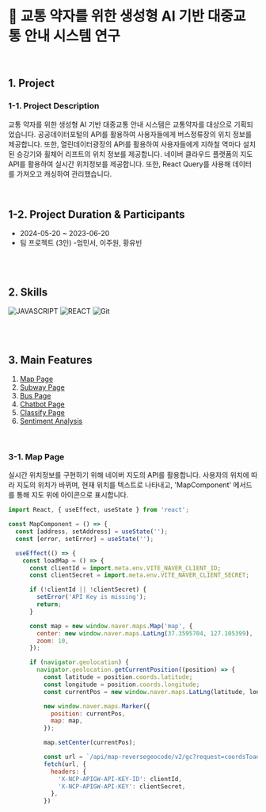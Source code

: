  # 🦽 교통 약자를 위한 생성형 AI 기반 대중교통 안내 시스템 연구

<br/>

## 1. Project

### 1-1. Project Description


교통 약자를 위한 생성형 AI 기반 대중교통 안내 시스템은 교통약자를 대상으로 기획되었습니다. 공공데이터포털의 API를 활용하여 사용자들에게 버스정류장의 위치 정보를 제공합니다. 또한, 열린데이터광장의 API를 활용하여 사용자들에게 지하철 역마다 설치된 승강기와 휠체어 리프트의 위치 정보를 제공합니다. 네이버 클라우드 플랫폼의 지도 API를 활용하여 실시간 위치정보를 제공합니다. 또한, React Query를 사용해 데이터를 가져오고 캐싱하여 관리했습니다.

<br/>

## 1-2. Project Duration & Participants

- 2024-05-20 ~ 2023-06-20
- 팀 프로젝트 (3인)
  -엄민서, 이주원, 황유빈

<br/>
<br/>

## 2. Skills

![JAVASCRIPT](https://img.shields.io/badge/JavaScript-f6e158?style=for-the-badge&logo=JavaScript&logoColor=ffffff)
![REACT](https://img.shields.io/badge/react-61DAFB?style=for-the-badge&logo=react&logoColor=ffffff)
![Git](https://img.shields.io/badge/Git-f05032?style=for-the-badge&logo=git&logoColor=ffffff)

<br/>
<br/>


## 3. Main Features

1. [Map Page](#3-1-Map-Page)
2. [Subway Page](#3-2-Subway-Page)
3. [Bus Page](#3-3-Bus-Page)
4. [Chatbot Page](#3-4-Chatbot-Page)
5. [Classify Page](#3-5-Classify-Page)
6. [Sentiment Analysis](#3-6-Sentiment-Analysis)

<br/>

### 3-1. Map Page

실시간 위치정보를 구현하기 위해 네이버 지도의 API를 활용합니다. 사용자의 위치에 따라 지도의 위치가 바뀌며, 현재 위치를 텍스트로 나타내고, 'MapComponent' 메서드를 통해 지도 위에 아이콘으로 표시합니다. 

```jsx
import React, { useEffect, useState } from 'react';

const MapComponent = () => {
  const [address, setAddress] = useState('');
  const [error, setError] = useState('');

  useEffect(() => {
    const loadMap = () => {
      const clientId = import.meta.env.VITE_NAVER_CLIENT_ID;
      const clientSecret = import.meta.env.VITE_NAVER_CLIENT_SECRET;

      if (!clientId || !clientSecret) {
        setError('API Key is missing');
        return;
      }

      const map = new window.naver.maps.Map('map', {
        center: new window.naver.maps.LatLng(37.3595704, 127.105399),
        zoom: 10,
      });

      if (navigator.geolocation) {
        navigator.geolocation.getCurrentPosition((position) => {
          const latitude = position.coords.latitude;
          const longitude = position.coords.longitude;
          const currentPos = new window.naver.maps.LatLng(latitude, longitude);

          new window.naver.maps.Marker({
            position: currentPos,
            map: map,
          });

          map.setCenter(currentPos);

          const url = `/api/map-reversegeocode/v2/gc?request=coordsToaddr&coords=${longitude},${latitude}&sourcecrs=epsg:4326&output=json&orders=roadaddr`;
          fetch(url, {
            headers: {
              'X-NCP-APIGW-API-KEY-ID': clientId,
              'X-NCP-APIGW-API-KEY': clientSecret,
            },
          })
```

<br/>
<br/>
